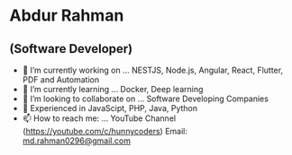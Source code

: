 # Abdur Rahman
## (Software Developer)

- 🔭 I’m currently working on ... NESTJS, Node.js, Angular, React, Flutter, PDF and Automation
- 🌱 I’m currently learning ... Docker, Deep learning
- 👯 I’m looking to collaborate on ... Software Developing Companies
- 💬 Experienced in JavaScipt, PHP, Java, Python
- 📫 How to reach me: ... YouTube Channel (https://youtube.com/c/hunnycoders)
Email: md.rahman0296@gmail.com
